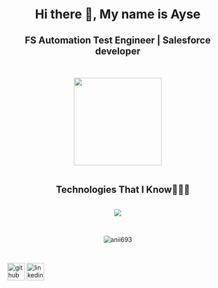 
<h1 align="center">Hi there 👋, My name is Ayse</h1>
<h2 align="center">FS Automation Test Engineer | Salesforce developer</h2>


<br>
<p align="center">
<img align="center" width="200" src="https://cdn.dribbble.com/users/1277312/screenshots/14733298/media/39b1045e593737587dd60e42c8422d1f.gif" >
<br>



<div id="user-content-toc">
 
</div>


<div id="user-content-toc">
  <ul align="center">
    <summary><h2 style="display: inline-block">Technologies That I Know👨🏻‍💻</h2></summary>
  </ul>
</div>
<!--tech stack icons-->
<p align="center">
  <a href="https://skillicons.dev">
    <img src="https://skillicons.dev/icons?i=git,bootstrap,github,html,css,js,idea,java,mysql,postman,vscode&perline=14" />
  </a>
</p>

<br>
<p align ="center"><img align="center" src="https://github-readme-streak-stats.herokuapp.com/?user=ayseko&theme=light" alt="anii693" /></p>
<br>










[<img src='https://cdn.jsdelivr.net/npm/simple-icons@3.0.1/icons/github.svg' alt='github' height='40'>](https://github.com/https://github.com/ayseko)  [<img src='https://cdn.jsdelivr.net/npm/simple-icons@3.0.1/icons/linkedin.svg' alt='linkedin' height='40'>](https://www.linkedin.com/in/www.linkedin.com/in/ayse-kocabas/)  

